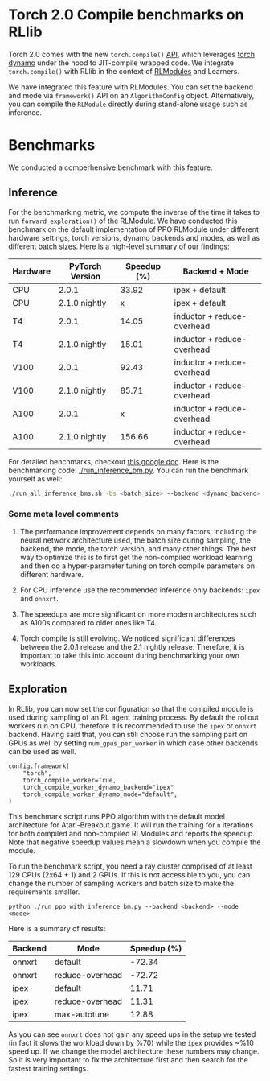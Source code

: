 # Torch 2.0 Compile benchmarks on RLlib 

Torch 2.0 comes with the new `torch.compile()` [API](https://pytorch.org/docs/stable/generated/torch.compile.html#torch.compile), which leverages [torch dynamo](https://pytorch.org/docs/stable/dynamo/index.html#torchdynamo-overview) under the hood to JIT-compile wrapped code. We integrate `torch.compile()` with RLlib in the context of [RLModules](https://docs.ray.io/en/latest/rllib/rllib-rlmodule.html) and Learners. 

We have integrated this feature with RLModules. You can set the backend and mode via `framework()` API on an `AlgorithmConfig` object. Alternatively, you can compile the `RLModule` directly during stand-alone usage such as inference.


# Benchmarks

We conducted a comperhensive benchmark with this feature. 

## Inference
For the benchmarking metric, we compute the inverse of the time it takes to run `forward_exploration()` of the RLModule. We have conducted this benchmark on the default implementation of PPO RLModule under different hardware settings, torch versions, dynamo backends and modes, as well as different batch sizes. Here is a high-level summary of our findings:

| Hardware | PyTorch Version | Speedup (%) | Backend + Mode           |
|----------|----------------|-------------|--------------------------|
| CPU      | 2.0.1          | 33.92       | ipex + default           |
| CPU      | 2.1.0 nightly  | x           | ipex + default           |
| T4       | 2.0.1          | 14.05       | inductor + reduce-overhead|
| T4       | 2.1.0 nightly  | 15.01       | inductor + reduce-overhead|
| V100     | 2.0.1          | 92.43       | inductor + reduce-overhead|
| V100     | 2.1.0 nightly  | 85.71       | inductor + reduce-overhead|
| A100     | 2.0.1          | x           | inductor + reduce-overhead|
| A100     | 2.1.0 nightly  | 156.66      | inductor + reduce-overhead|


For detailed benchmarks, checkout [this google doc](https://docs.google.com/spreadsheets/d/1O7_vfGRLV7JfsClXO6stTg8snxghDRRHYBrR3f47T94/edit#gid=0). Here is the benchmarking code: [./run_inference_bm.py](./run_inference_bm.py). You can run the benchmark yourself as well:

```bash
./run_all_inference_bms.sh -bs <batch_size> --backend <dynamo_backend> --mode <dynamo_mode>
```

### Some meta level comments
1. The performance improvement depends on many factors, including the neural network architecture used, the batch size during sampling, the backend, the mode, the torch version, and many other things. The best way to optimize this is to first get the non-compiled workload learning and then do a hyper-parameter tuning on torch compile parameters on different hardware.

2. For CPU inference use the recommended inference only backends: `ipex` and `onnxrt`.

3. The speedups are more significant on more modern architectures such as A100s compared to older ones like T4.

4. Torch compile is still evolving. We noticed significant differences between the 2.0.1 release and the 2.1 nightly release. Therefore, it is important to take this into account during benchmarking your own workloads.


## Exploration

In RLlib, you can now set the configuration so that the compiled module is used during sampling of an RL agent training process. By default the rollout workers run on CPU, therefore it is recommended to use the `ipex` or `onnxrt` backend. Having said that, you can still choose run the sampling part on GPUs as well by setting `num_gpus_per_worker` in which case other backends can be used as well.


```
config.framework(
    "torch",
    torch_compile_worker=True,
    torch_compile_worker_dynamo_backend="ipex"
    torch_compile_worker_dynamo_mode="default",
)
```

This benchmark script runs PPO algorithm with the default model architecture for Atari-Breakout game. It will run the training for `n` iterations for both compiled and non-compiled RLModules and reports the speedup. Note that negative speedup values mean a slowdown when you compile the module. 

To run the benchmark script, you need a ray cluster comprised of at least 129 CPUs (2x64 + 1) and 2 GPUs. If this is not accessible to you, you can change the number of sampling workers and batch size to make the requirements smaller.

```
python ./run_ppo_with_inference_bm.py --backend <backend> --mode <mode>
```

Here is a summary of results:

| Backend | Mode | Speedup (%) |
|---------|------|-------------|
| onnxrt | default | -72.34 |
| onnxrt | reduce-overhead | -72.72 |
| ipex | default | 11.71 |
| ipex | reduce-overhead | 11.31 |
| ipex | max-autotune | 12.88 |


As you can see `onnxrt` does not gain any speed ups in the setup we tested (in fact it slows the workload down by %70) while the `ipex` provides ~%10 speed up. If we change the model architecture these numbers may change. So it is very important to fix the architecture first and then search for the fastest training settings. 